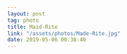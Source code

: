```yaml
---
layout: post
tag: photo
title: Maid-Rite
link: "/assets/photos/Made-Rite.jpg"
date: 2019-05-06 00:38:40
---
```

